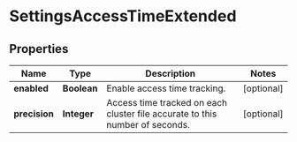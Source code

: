 
# SettingsAccessTimeExtended

## Properties
Name | Type | Description | Notes
------------ | ------------- | ------------- | -------------
**enabled** | **Boolean** | Enable access time tracking. |  [optional]
**precision** | **Integer** | Access time tracked on each cluster file accurate to this number of seconds. |  [optional]



